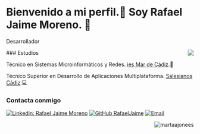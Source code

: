 # Bienvenido a mi perfil.👋 Soy Rafael Jaime Moreno. 🎉
<p>Desarrollador </p>
<img align="right" src="https://github-readme-stats.vercel.app/api/top-langs/?username=RafaelJaime&size_weight=0.0005&count_weight=0.3&layout=compact&theme=vision-friendly-dark" />
### Estudios
<p>Técnico en Sistemas Microinformáticos y Redes. <a href="http://www.ies-mardecadiz.com/">ies Mar de Cádiz</a>.🌴</p>
<p>Técnico Superior en Desarrollo de Aplicaciones Multiplataforma. <a href="https://cadiz.salesianos.edu/">Salesianos Cádiz</a>.💻</p>
<!-- <p>Actualmente estudiando Curso de Especialización en Inteligencia Artificial y Big Data <a href="https://www.iesfernandoaguilar.es/">Fernando Aguilar Quignon</a>.🧠</p> -->

### Contacta conmigo
[![Linkedin: Rafael Jaime Moreno](https://img.shields.io/badge/-RafaelJaimeMoreno-blue?style=flat-square&logo=Linkedin&logoColor=white&link=https://www.linkedin.com/in/rafael-jaime-moreno-665112227/)](https://www.linkedin.com/in/rafael-jaime-moreno-665112227)
[![GitHub RafaelJaime](https://img.shields.io/github/followers/RafaelJaime?label=follow&style=social)](https://github.com/RafaelJaime)
[![Email](https://img.shields.io/badge/Gmail-D14836?style=for-the-badge&logo=gmail&logoColor=white)](mailto:rajaimor@gmail.com)


&nbsp;<img align="right" src="https://github-readme-stats.vercel.app/api?username=RafaelJaime&show_icons=true&locale=en&theme=vision-friendly-dark" alt="martaajonees" />
<!--
**RafaelJaime/RafaelJaime** is a ✨ _special_ ✨ repository because its `README.md` (this file) appears on your GitHub profile.
Here are some ideas to get you started:
- 🔭 I’m currently working on ...
- 🌱 I’m currently learning ...
- 👯 I’m looking to collaborate on ...
- 🤔 I’m looking for help with ...
- 💬 Ask me about ...
- 📫 How to reach me: ...
- 😄 Pronouns: ...
- ⚡ Fun fact: ...
-->
